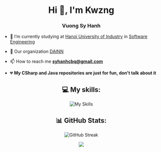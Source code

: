 <h1 align="center">Hi 👋, I'm Kwzng</h1>
<h3 align="center">Vuong Sy Hanh</h3>

-   🔭 I’m currently studying at [Hanoi University of Industry](https://www.haui.edu.vn/en) in [Software Engineering](https://fit.haui.edu.vn/en)

-   👯 Our organization [DAINN](https://github.com/Z-orgs)

-   📫 How to reach me **syhanhcbq@gmail.com**

-   💔 **My CSharp and Java repositories are just for fun, don't talk about it**

<div align="center">

## 💻 My skills:

![My Skills](https://skillicons.dev/icons?i=js,ts,vscode,express,git,md,nestjs,nodejs,postman,mysql,mongodb,graphql,docker)

## 📊 GitHub Stats:

![GitHub Streak](http://github-profile-summary-cards.vercel.app/api/cards/profile-details?username=Kwzngx&theme=ayu_mirage)

![](https://github-profile-summary-cards.vercel.app/api/cards/most-commit-language?username=Kwzng&theme=ayu_mirage&exclude=EJS,html)

</div>
